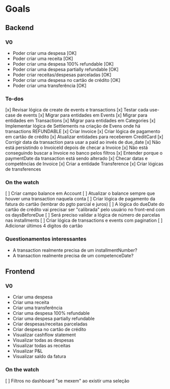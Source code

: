 # Goals

## Backend

### V0

- Poder criar uma despesa [OK]
- Poder criar uma receita [OK]
- Poder criar uma despesa 100% refundable [OK]
- Poder criar uma despesa partially refundable [OK]
- Poder criar receitas/despesas parceladas [OK]
- Poder criar uma despesa no cartão de crédito [OK]
- Poder criar uma transferência [OK]

### To-dos

[x] Revisar lógica de create de events e transactions
[x] Testar cada use-case de events
[x] Migrar para entidades em Events
[x] Migrar para entidades em Transactions
[x] Migrar para entidades em Categories
[x] Implementar lógica de Settlements na criação de Evens onde há transactions REFUNDABLE
[x] Criar Invoice
[x] Criar lógica de pagamento em cartão de crédito
[x] Atualizar entidades para receberem CreditCard
[x] Corrigir data da transaction para usar a paid ao invés de due_date
[x] Não está persistindo o InvoiceId depois de checar a Invoice
[x] Não está conseguindo buscar a Invoice no banco pelos filtros
[x] Entender porque o paymentDate da transaction está sendo alterado
[x] Checar datas e competências de Invoice
[x] Criar a entidade Transference
[x] Criar lógicas de transferences

### On the watch

[ ] Criar campo balance em Account
[ ] Atualizar o balance sempre que houver uma transaction naquela conta
[ ] Criar lógica de pagamento da fatura do cartão (lembrar do pgto parcial e juros)
[ ] A lógica do dueDate do cartão de crédito vai precisar ser "calibrada" pelo usuário no front-end com os daysBeforeDue
[ ] Será preciso validar a lógica de número de parcelas nas installments
[ ] Criar lógica de transactions e events com pagination
[ ] Adicionar últimos 4 digitos do cartão

### Questionamentos interessantes

- A transaction realmente precisa de um installmentNumber?
- A transaction realmente precisa de um competenceDate?

## Frontend

### V0

- Criar uma despesa
- Criar uma receita
- Criar uma transferência
- Criar uma despesa 100% refundable
- Criar uma despesa partially refundable
- Criar despesas/receitas parceladas
- Criar despesa no cartão de crédito
- Visualizar cashflow statement
- Visualizar todas as despesas
- Visualizar todas as receitas
- Visualizar P&L
- Visualizar saldo da fatura

### On the watch

[ ] Filtros no dashboard "se mexem" ao existir uma seleção